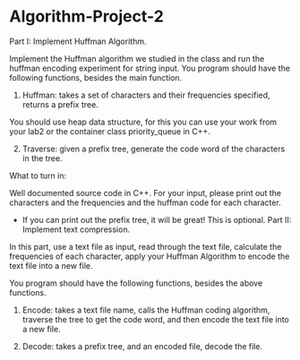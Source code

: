 # Algorithm-Project-2
Part I: Implement Huffman Algorithm.

 

Implement the Huffman algorithm we studied in the class and run the huffman encoding experiment for string input. You program should have the following functions, besides the main function.

 1. Huffman: takes a set of characters and their frequencies specified, returns a prefix tree.   

You should use heap data structure, for this you can use your work from your lab2 or the container class priority_queue in C++.

2. Traverse: given a prefix tree, generate the code word of the characters in the tree.

 

What to turn in:

Well documented source code in C++.
For your input, please print out the characters and the frequencies and the huffman code for each character.
* If you can print out the prefix tree, it will be great!  This is optional.
 Part II: Implement text compression.

 In this part, use a text file as input, read through the text file, calculate the frequencies of each character, apply your Huffman Algorithm to encode the text file into a new file.

 You program should have the following functions, besides the above functions.

 1. Encode: takes a text file name, calls the Huffman coding algorithm, traverse the tree to get the code word, and then encode the text file into a new file.

2. Decode: takes a prefix tree, and an encoded file, decode the file.

